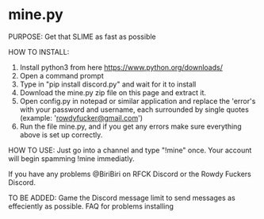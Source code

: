 # mine.py
PURPOSE:
Get that SLIME as fast as possible

HOW TO INSTALL:
1. Install python3 from here https://www.python.org/downloads/
2. Open a command prompt
3. Type in "pip install discord.py" and wait for it to install
4. Download the mine.py zip file on this page and extract it.
5. Open config.py in notepad or similar application and replace the 'error's with your password and username, each surrounded by single quotes (example: 'rowdyfucker@gmail.com')
6. Run the file mine.py, and if you get any errors make sure everything above is set up correctly.

HOW TO USE:
Just go into a channel and type "!mine" once. Your account will begin spamming !mine immediatly. 

If you have any problems @BiriBiri on RFCK Discord or the Rowdy Fuckers Discord. 

TO BE ADDED:
Game the Discord message limit to send messages as effeciently as possible.
FAQ for problems installing
